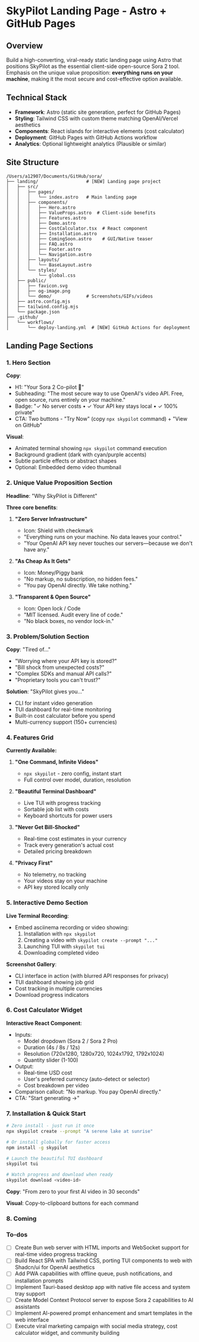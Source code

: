 <!-- dd81c3b2-7c59-4a92-b5bc-3fbd1cbb2487 e2e783b2-4404-4d28-afcf-7b9c580efa2c -->
# SkyPilot Landing Page - Astro + GitHub Pages

## Overview

Build a high-converting, viral-ready static landing page using Astro that positions SkyPilot as the essential client-side open-source Sora 2 tool. Emphasis on the unique value proposition: **everything runs on your machine**, making it the most secure and cost-effective option available.

## Technical Stack

- **Framework**: Astro (static site generation, perfect for GitHub Pages)
- **Styling**: Tailwind CSS with custom theme matching OpenAI/Vercel aesthetics
- **Components**: React islands for interactive elements (cost calculator)
- **Deployment**: GitHub Pages with GitHub Actions workflow
- **Analytics**: Optional lightweight analytics (Plausible or similar)

## Site Structure

```
/Users/a12907/Documents/GitHub/sora/
├── landing/                  # [NEW] Landing page project
│   ├── src/
│   │   ├── pages/
│   │   │   └── index.astro   # Main landing page
│   │   ├── components/
│   │   │   ├── Hero.astro
│   │   │   ├── ValueProps.astro  # Client-side benefits
│   │   │   ├── Features.astro
│   │   │   ├── Demo.astro
│   │   │   ├── CostCalculator.tsx  # React component
│   │   │   ├── Installation.astro
│   │   │   ├── ComingSoon.astro    # GUI/Native teaser
│   │   │   ├── FAQ.astro
│   │   │   ├── Footer.astro
│   │   │   └── Navigation.astro
│   │   ├── layouts/
│   │   │   └── BaseLayout.astro
│   │   └── styles/
│   │       └── global.css
│   ├── public/
│   │   ├── favicon.svg
│   │   ├── og-image.png
│   │   └── demo/             # Screenshots/GIFs/videos
│   ├── astro.config.mjs
│   ├── tailwind.config.mjs
│   └── package.json
├── .github/
│   └── workflows/
│       └── deploy-landing.yml  # [NEW] GitHub Actions for deployment
```

## Landing Page Sections

### 1. Hero Section
**Copy**: 
- H1: "Your Sora 2 Co-pilot 🚁"
- Subheading: "The most secure way to use OpenAI's video API. Free, open source, runs entirely on your machine."
- Badge: "✓ No server costs • ✓ Your API key stays local • ✓ 100% private"
- CTA: Two buttons - "Try Now" (copy `npx skypilot` command) + "View on GitHub"

**Visual**: 
- Animated terminal showing `npx skypilot` command execution
- Background gradient (dark with cyan/purple accents)
- Subtle particle effects or abstract shapes
- Optional: Embedded demo video thumbnail

### 2. Unique Value Proposition Section
**Headline**: "Why SkyPilot is Different"

**Three core benefits**:

1. **"Zero Server Infrastructure"**
   - Icon: Shield with checkmark
   - "Everything runs on your machine. No data leaves your control."
   - "Your OpenAI API key never touches our servers—because we don't have any."

2. **"As Cheap As It Gets"**
   - Icon: Money/Piggy bank
   - "No markup, no subscription, no hidden fees."
   - "You pay OpenAI directly. We take nothing."

3. **"Transparent & Open Source"**
   - Icon: Open lock / Code
   - "MIT licensed. Audit every line of code."
   - "No black boxes, no vendor lock-in."

### 3. Problem/Solution Section
**Copy**: "Tired of..."
- "Worrying where your API key is stored?"
- "Bill shock from unexpected costs?"
- "Complex SDKs and manual API calls?"
- "Proprietary tools you can't trust?"

**Solution**: "SkyPilot gives you..."
- CLI for instant video generation
- TUI dashboard for real-time monitoring
- Built-in cost calculator before you spend
- Multi-currency support (150+ currencies)

### 4. Features Grid

**Currently Available:**
1. **"One Command, Infinite Videos"**
   - `npx skypilot` - zero config, instant start
   - Full control over model, duration, resolution

2. **"Beautiful Terminal Dashboard"**
   - Live TUI with progress tracking
   - Sortable job list with costs
   - Keyboard shortcuts for power users

3. **"Never Get Bill-Shocked"**
   - Real-time cost estimates in your currency
   - Track every generation's actual cost
   - Detailed pricing breakdown

4. **"Privacy First"**
   - No telemetry, no tracking
   - Your videos stay on your machine
   - API key stored locally only

### 5. Interactive Demo Section

**Live Terminal Recording**:
- Embed asciinema recording or video showing:
  1. Installation with `npx skypilot`
  2. Creating a video with `skypilot create --prompt "..."`
  3. Launching TUI with `skypilot tui`
  4. Downloading completed video

**Screenshot Gallery**:
- CLI interface in action (with blurred API responses for privacy)
- TUI dashboard showing job grid
- Cost tracking in multiple currencies
- Download progress indicators

### 6. Cost Calculator Widget

**Interactive React Component**:
- Inputs: 
  - Model dropdown (Sora 2 / Sora 2 Pro)
  - Duration (4s / 8s / 12s)
  - Resolution (720x1280, 1280x720, 1024x1792, 1792x1024)
  - Quantity slider (1-100)
- Output: 
  - Real-time USD cost
  - User's preferred currency (auto-detect or selector)
  - Cost breakdown per video
- Comparison callout: "No markup. You pay OpenAI directly."
- CTA: "Start generating →"

### 7. Installation & Quick Start

```bash
# Zero install - just run it once
npx skypilot create --prompt "A serene lake at sunrise"

# Or install globally for faster access
npm install -g skypilot

# Launch the beautiful TUI dashboard
skypilot tui

# Watch progress and download when ready
skypilot download <video-id>
```

**Copy**: "From zero to your first AI video in 30 seconds"

**Visual**: Copy-to-clipboard buttons for each command

### 8. Coming

### To-dos

- [ ] Create Bun web server with HTML imports and WebSocket support for real-time video progress tracking
- [ ] Build React SPA with Tailwind CSS, porting TUI components to web with Shadcn/ui for OpenAI aesthetics
- [ ] Add PWA capabilities with offline queue, push notifications, and installation prompts
- [ ] Implement Tauri-based desktop app with native file access and system tray support
- [ ] Create Model Context Protocol server to expose Sora 2 capabilities to AI assistants
- [ ] Implement AI-powered prompt enhancement and smart templates in the web interface
- [ ] Execute viral marketing campaign with social media strategy, cost calculator widget, and community building